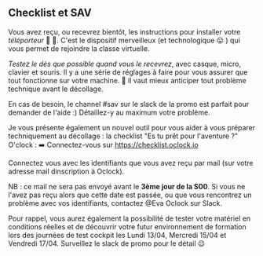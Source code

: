 ## Checklist et SAV  Vous avez reçu, ou recevrez bientôt, les instructions pour installer votre _téléporteur_ :key: :rocket:. C'est le dispositif merveilleux (et technologique :stuck_out_tongue: ) qui vous permet de rejoindre la classe virtuelle.  *Testez le dès que possible quand vous le recevrez*, avec casque, micro, clavier et souris. Il y a une série de réglages à faire pour vous assurer que tout fonctionne sur votre machine. :wrench: Il vaut mieux anticiper tout problème technique avant le décollage.  En cas de besoin, le channel #sav sur le slack de la promo est parfait pour demander de l'aide :) Détaillez-y au maximum votre problème.  Je vous présente également un nouvel outil pour vous aider à vous préparer techniquement au décollage : la checklist "Es tu prêt pour l'aventure ?" O'clock : :arrow_right: Connectez-vous sur https://checklist.oclock.io  Connectez vous avec les identifiants que vous avez reçu par mail (sur votre adresse mail dinscription à Oclock).  NB : ce mail ne sera pas envoyé avant le **3ème jour de la S00**. Si vous ne l'avez pas reçu alors que cette date est passée, ou que vous rencontrez un problème avec vos identifiants, contactez @Eva Oclock sur Slack.  Pour rappel, vous aurez également la possibilité de tester votre matériel en conditions réelles et de découvrir votre futur environnement de formation lors des journées de test cockpit les Lundi 13/04, Mercredi 15/04 et Vendredi 17/04. Surveillez le slack de promo pour le détail :wink:
